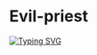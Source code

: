 # Evil-priest 
 
 
 
[![Typing SVG](https://readme-typing-svg.herokuapp.com?font=Bomber+Escort&color=F70000&size=15&lines=HAI+GUYS,+WELCOME+TO+MY+PROFILE)](https://bit.ly/3lC8I7t)
